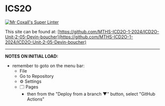 # ICS2O

[![Mr Coxall's Super Linter](https://github.com/MTHS-ICD2O-1-2024/ICD2O-Unit-2-05-Devin-boucher/workflows/Mr%20Coxall's%20Super%20Linter/badge.svg)](https://github.com/MTHS-ICD2O-1-2024/ICD2O-Unit-2-05-Devin-boucher/actions)

This site can be found at: [https://github.com/MTHS-ICD2O-1-2024/ICD2O-Unit-2-05-Devin-boucher](https://github.com/MTHS-ICD2O-1-2024/ICD2O-Unit-2-05-Devin-boucher)

---

**NOTES ON INITIAL LOAD:**
- remember to goto on the menu bar:
  - File
  - Go to Repository
  - ⚙ Settings
  - 🗔 Pages
    - then from the "Deploy from a branch ▼" button, select "GitHub Actions"
